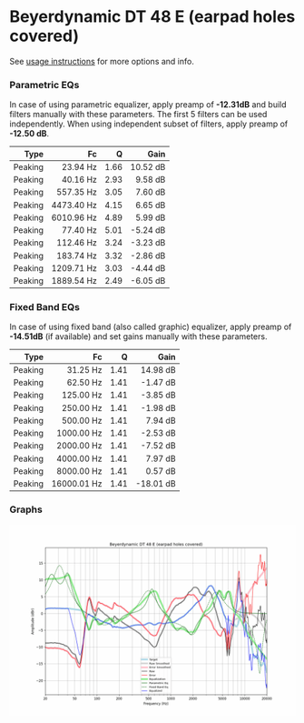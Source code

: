 # Beyerdynamic DT 48 E (earpad holes covered)
See [usage instructions](https://github.com/jaakkopasanen/AutoEq#usage) for more options and info.

### Parametric EQs
In case of using parametric equalizer, apply preamp of **-12.31dB** and build filters manually
with these parameters. The first 5 filters can be used independently.
When using independent subset of filters, apply preamp of **-12.50 dB**.

| Type    | Fc         |    Q | Gain     |
|--------:|-----------:|-----:|---------:|
| Peaking | 23.94 Hz   | 1.66 | 10.52 dB |
| Peaking | 40.16 Hz   | 2.93 | 9.58 dB  |
| Peaking | 557.35 Hz  | 3.05 | 7.60 dB  |
| Peaking | 4473.40 Hz | 4.15 | 6.65 dB  |
| Peaking | 6010.96 Hz | 4.89 | 5.99 dB  |
| Peaking | 77.40 Hz   | 5.01 | -5.24 dB |
| Peaking | 112.46 Hz  | 3.24 | -3.23 dB |
| Peaking | 183.74 Hz  | 3.32 | -2.86 dB |
| Peaking | 1209.71 Hz | 3.03 | -4.44 dB |
| Peaking | 1889.54 Hz | 2.49 | -6.05 dB |

### Fixed Band EQs
In case of using fixed band (also called graphic) equalizer, apply preamp of **-14.51dB**
(if available) and set gains manually with these parameters.

| Type    | Fc          |    Q | Gain      |
|--------:|------------:|-----:|----------:|
| Peaking | 31.25 Hz    | 1.41 | 14.98 dB  |
| Peaking | 62.50 Hz    | 1.41 | -1.47 dB  |
| Peaking | 125.00 Hz   | 1.41 | -3.85 dB  |
| Peaking | 250.00 Hz   | 1.41 | -1.98 dB  |
| Peaking | 500.00 Hz   | 1.41 | 7.94 dB   |
| Peaking | 1000.00 Hz  | 1.41 | -2.53 dB  |
| Peaking | 2000.00 Hz  | 1.41 | -7.52 dB  |
| Peaking | 4000.00 Hz  | 1.41 | 7.97 dB   |
| Peaking | 8000.00 Hz  | 1.41 | 0.57 dB   |
| Peaking | 16000.01 Hz | 1.41 | -18.01 dB |

### Graphs
![](./Beyerdynamic%20DT%2048%20E%20(earpad%20holes%20covered).png)